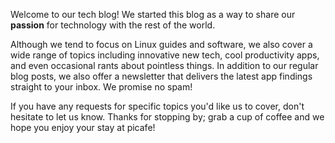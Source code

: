 Welcome to our tech blog! We started this blog as a way to share our **passion** for technology with the rest of the world.

Although we tend to focus on Linux guides and software, we also cover a wide range of topics including innovative new tech, cool productivity apps, and even occasional rants about pointless things. In addition to our regular blog posts, we also offer a newsletter that delivers the latest app findings straight to your inbox. We promise no spam!

If you have any requests for specific topics you'd like us to cover, don't hesitate to let us know. Thanks for stopping by; grab a cup of coffee and we hope you enjoy your stay at picafe!
